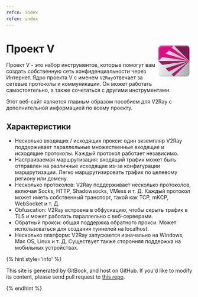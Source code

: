 ```yaml
---
refcn: index
refen: index
---
```


# Проект V <img style="float: right;" width="100" height="100" src="/resources/v2ray_1024.png" />

Проект V - это набор инструментов, которые помогут вам создать собственную сеть конфиденциальности через Интернет. Ядро проекта V с именем `V2Ray`отвечает за сетевые протоколы и коммуникации. Он может работать самостоятельно, а также сочетаться с другими инструментами.

Этот веб-сайт является главным образом пособием для V2Ray с дополнительной информацией по всему проекту.

## Характеристики

* Несколько входящих / исходящих прокси: один экземпляр V2Ray поддерживает параллельные множественные входящие и исходящие протоколы. Каждый протокол работает независимо.
* Настраиваемая маршрутизация: входящий трафик может быть отправлен на различные исходящие из-за конфигурации маршрутизации. Легко маршрутизировать трафик по целевому региону или домену.
* Несколько протоколов: V2Ray поддерживает несколько протоколов, включая Socks, HTTP, Shadowsocks, VMess и т. Д. Каждый протокол может иметь собственный транспорт, такой как TCP, mKCP, WebSocket и т. Д.
* Obfuscation: V2Ray встроена в обфускацию, чтобы скрыть трафик в TLS и может работать параллельно с веб-серверами.
* Обратный прокси: общая поддержка обратного прокси. Может использоваться для создания туннелей на localhost.
* Несколько платформ: V2Ray запускается изначально на Windows, Mac OS, Linux и т. Д. Существует также сторонняя поддержка на мобильных устройствах.

{% hint style='info' %}

This site is generated by GitBook, and host on GitHub. If you'd like to modify its content, please send pull request to [this repo](https://github.com/v2ray/manual).

{% endhint %}